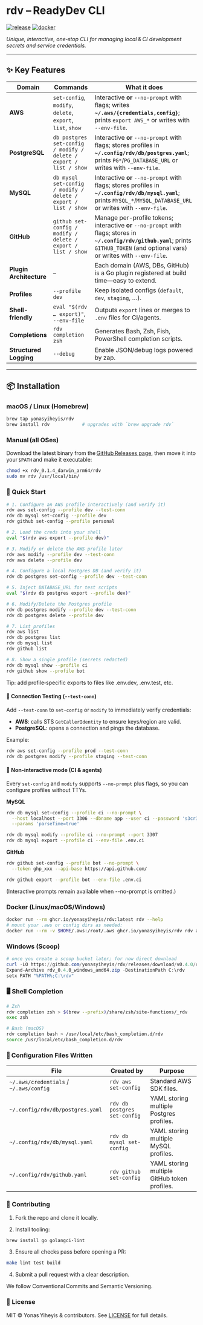 # **rdv – ReadyDev CLI**

[![release](https://img.shields.io/github/v/release/yonasyiheyis/rdv)](https://github.com/yonasyiheyis/rdv/releases)
[![docker](https://img.shields.io/badge/ghcr.io-rdv-blue?logo=docker)](https://github.com/users/yonasyiheyis/packages/container/package/rdv)

_Unique, interactive, one‑stop CLI for managing local & CI development secrets and service credentials._

---

## ✨ Key Features


| Domain | Commands | What it does |
|---|---|---|
| **AWS** | `set-config`, `modify`, `delete`, `export`, `list`, `show` | Interactive **or** `--no-prompt` with flags; writes **`~/.aws/{credentials,config}`**; prints `export AWS_*` or writes with `--env-file`. |
| **PostgreSQL** | `db postgres set-config / modify / delete / export / list / show` | Interactive **or** `--no-prompt` with flags; stores profiles in **`~/.config/rdv/db/postgres.yaml`**; prints `PG*`/`PG_DATABASE_URL` or writes with `--env-file`. |
| **MySQL** | `db mysql set-config / modify / delete / export / list / show` | Interactive **or** `--no-prompt` with flags; stores profiles in **`~/.config/rdv/db/mysql.yaml`**; prints `MYSQL_*`/`MYSQL_DATABASE_URL` or writes with `--env-file`. |
| **GitHub** | `github set-config / modify / delete / export / list / show` | Manage per-profile tokens; interactive **or** `--no-prompt` with flags; stores in **`~/.config/rdv/github.yaml`**; prints `GITHUB_TOKEN` (and optional vars) or writes with `--env-file`. |
| **Plugin Architecture** | – | Each domain (AWS, DBs, GitHub) is a Go plugin registered at build time—easy to extend. |
| **Profiles** | `--profile dev` | Keep isolated configs (`default`, `dev`, `staging`, …). |
| **Shell-friendly** | `eval "$(rdv … export)"`, `--env-file` | Outputs `export` lines or merges to `.env` files for CI/agents. |
| **Completions** | `rdv completion zsh` | Generates Bash, Zsh, Fish, PowerShell completion scripts. |
| **Structured Logging** | `--debug` | Enable JSON/debug logs powered by zap. |


---

## 📦 Installation

### macOS / Linux (Homebrew)

```bash
brew tap yonasyiheyis/rdv
brew install rdv            # upgrades with `brew upgrade rdv`
```

### Manual (all OSes)

Download the latest binary from the [GitHub Releases page](https://github.com/yonasyiheyis/rdv/releases), then move it into your `$PATH` and make it executable:

```bash
chmod +x rdv_0.1.4_darwin_arm64/rdv
sudo mv rdv /usr/local/bin/
```

### 🚀 Quick Start

```bash
# 1. Configure an AWS profile interactively (and verify it)
rdv aws set-config --profile dev --test-conn
rdv db mysql set-config --profile dev
rdv github set-config --profile personal

# 2. Load the creds into your shell
eval "$(rdv aws export --profile dev)"

# 3. Modify or delete the AWS profile later
rdv aws modify --profile dev --test-conn
rdv aws delete --profile dev

# 4. Configure a local Postgres DB (and verify it)
rdv db postgres set-config --profile dev --test-conn

# 5. Inject DATABASE_URL for test scripts
eval "$(rdv db postgres export --profile dev)"

# 6. Modify/Delete the Postgres profile
rdv db postgres modify --profile dev --test-conn
rdv db postgres delete --profile dev

# 7. List profiles
rdv aws list
rdv db postgres list
rdv db mysql list
rdv github list

# 8. Show a single profile (secrets redacted)
rdv db mysql show --profile ci
rdv github show --profile bot
```
Tip: add profile‑specific exports to files like .env.dev, .env.test, etc.


#### 🧪 Connection Testing (`--test-conn`)

Add `--test-conn` to `set-config` or `modify` to immediately verify credentials:

- **AWS**: calls STS `GetCallerIdentity` to ensure keys/region are valid.
- **PostgreSQL**: opens a connection and pings the database.

Example:

```bash
rdv aws set-config --profile prod --test-conn
rdv db postgres modify --profile staging --test-conn
```

#### 🤖 Non-interactive mode (CI & agents)

Every `set-config` and `modify` supports `--no-prompt` plus flags, so you can configure profiles without TTYs.

**MySQL**
```bash
rdv db mysql set-config --profile ci --no-prompt \
  --host localhost --port 3306 --dbname app --user ci --password 's3cr3t' \
  --params 'parseTime=true'

rdv db mysql modify --profile ci --no-prompt --port 3307
rdv db mysql export --profile ci --env-file .env.ci
```

**GitHub**
```bash
rdv github set-config --profile bot --no-prompt \
  --token ghp_xxx --api-base https://api.github.com/

rdv github export --profile bot --env-file .env.ci
```
(Interactive prompts remain available when --no-prompt is omitted.)

### Docker (Linux/macOS/Windows)

```bash
docker run --rm ghcr.io/yonasyiheyis/rdv:latest rdv --help
# mount your .aws or config dirs as needed:
docker run --rm -v $HOME/.aws:/root/.aws ghcr.io/yonasyiheyis/rdv rdv aws export
```

### Windows (Scoop)

```powershell
# once you create a scoop bucket later; for now direct download
curl -LO https://github.com/yonasyiheyis/rdv/releases/download/v0.4.0/rdv_0.4.0_windows_amd64.zip
Expand-Archive rdv_0.4.0_windows_amd64.zip -DestinationPath C:\rdv
setx PATH "%PATH%;C:\rdv"
```


### 🖥️ Shell Completion

```bash
# Zsh
rdv completion zsh > $(brew --prefix)/share/zsh/site-functions/_rdv
exec zsh

# Bash (macOS)
rdv completion bash > /usr/local/etc/bash_completion.d/rdv
source /usr/local/etc/bash_completion.d/rdv
```

### 🔧 Configuration Files Written

| File                                   | Created by                            | Purpose                                       |
|----------------------------------------|---------------------------------------|-----------------------------------------------|
| `~/.aws/credentials` / `~/.aws/config` | `rdv aws set-config`                  | Standard AWS SDK files.                       |
| `~/.config/rdv/db/postgres.yaml`       | `rdv db postgres set-config`          | YAML storing multiple Postgres profiles.      |
| `~/.config/rdv/db/mysql.yaml`          | `rdv db mysql set-config`             | YAML storing multiple MySQL profiles.         |
| `~/.config/rdv/github.yaml`            | `rdv github set-config`               | YAML storing multiple GitHub token profiles.  |


### 🤝 Contributing

1. Fork the repo and clone it locally.

2. Install tooling:

```bash
brew install go golangci-lint
```

3. Ensure all checks pass before opening a PR:

```bash
make lint test build
```

4. Submit a pull request with a clear description.

We follow Conventional Commits and Semantic Versioning.

### 📄 License
MIT © Yonas Yiheyis & contributors. See [LICENSE](LICENSE) for full details.
